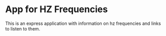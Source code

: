 # App for HZ Frequencies

This is an express application with information on hz frequencies and links to listen to them. 